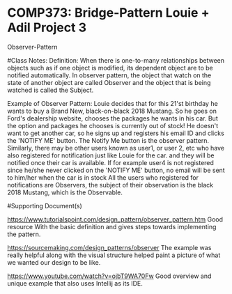 # COMP373: Bridge-Pattern Louie + Adil Project 3
Observer-Pattern

#Class Notes:
Definition: When there is one-to-many relationships between objects
such as if one object is modified, its dependent object are to be 
notified automatically. In observer pattern, the object that watch on the state of another object are called
Observer and the object that is being watched is called the Subject.

Example of Observer Pattern: Louie decides that for this 21'st birthday
he wants to buy a Brand New, black-on-black 2018 Mustang. So
he goes on Ford's dealership website, chooses the packages
he wants in his car. But the option and packages he chooses is currently out of stock!
He doesn't want to get another car, so he signs up and registers his 
email ID and clicks the 'NOTIFY ME' button. The Notify Me button is the observer pattern.
Similarly, there may be other users known as user1, or user 2, etc who have
also registered for notification just like Louie for the car. and they will
be notified once their car is available. If for example user4 is not 
registered since he/she never clicked on the 'NOTIFY ME' button, 
no email will be sent to him/her when the car is in stock
All the users who registered for notifications are Observers, the subject
of their observation is the black 2018 Mustang, which is the Observable.

#Supporting Document(s)

https://www.tutorialspoint.com/design_pattern/observer_pattern.htm
Good resource With the basic definition and gives steps towards
implementing the pattern.

https://sourcemaking.com/design_patterns/observer
The example was really helpful along with the visual structure
helped paint a picture of what we wanted our design to be like.

https://www.youtube.com/watch?v=ojbT9WA70Fw
Good overview and unique example that also uses Intellij as its IDE.
